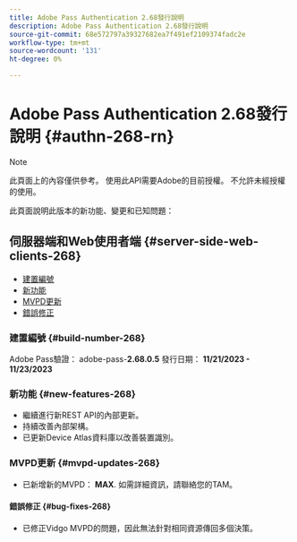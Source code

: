 ```yaml
---
title: Adobe Pass Authentication 2.68發行說明
description: Adobe Pass Authentication 2.68發行說明
source-git-commit: 68e572797a39327682ea7f491ef2109374fadc2e
workflow-type: tm+mt
source-wordcount: '131'
ht-degree: 0%

---
```


# Adobe Pass Authentication 2.68發行說明 {#authn-268-rn}

>[!NOTE]
>
>此頁面上的內容僅供參考。 使用此API需要Adobe的目前授權。 不允許未經授權的使用。

此頁面說明此版本的新功能、變更和已知問題：

## 伺服器端和Web使用者端 {#server-side-web-clients-268}

* [建置編號](#build-number-268)
* [新功能](#new-features-268)
* [MVPD更新](#mvpd-updates-268)
* [錯誤修正](#bug-fixes-268)

### 建置編號 {#build-number-268}

Adobe Pass驗證： adobe-pass-**2.68.0.5**
發行日期： **11/21/2023 - 11/23/2023**

### 新功能 {#new-features-268}

* 繼續進行新REST API的內部更新。
* 持續改善內部架構。
* 已更新Device Atlas資料庫以改善裝置識別。

### MVPD更新 {#mvpd-updates-268}

* 已新增新的MVPD： **MAX**. 如需詳細資訊，請聯絡您的TAM。

#### 錯誤修正 {#bug-fixes-268}

* 已修正Vidgo MVPD的問題，因此無法針對相同資源傳回多個決策。
